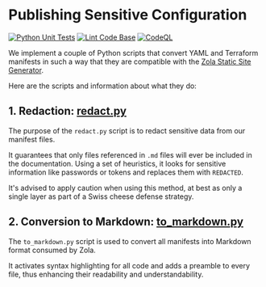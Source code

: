 # Publishing Sensitive Configuration

[![Python Unit Tests](https://github.com/ilyannn/publish-secret-docs/actions/workflows/unittests.yaml/badge.svg)](https://github.com/ilyannn/publish-secret-docs/actions/workflows/unittests.yaml) [![Lint Code Base](https://github.com/ilyannn/publish-secret-docs/actions/workflows/super-linter.yml/badge.svg)](https://github.com/ilyannn/publish-secret-docs/actions/workflows/super-linter.yml) [![CodeQL](https://github.com/ilyannn/publish-secret-docs/actions/workflows/github-code-scanning/codeql/badge.svg)](https://github.com/ilyannn/publish-secret-docs/actions/workflows/github-code-scanning/codeql)

We implement a couple of Python scripts that convert YAML and Terraform manifests in such a way that they are compatible with the [Zola Static Site Generator](https://www.getzola.org/).

Here are the scripts and information about what they do:

## 1. Redaction: [redact.py](redact.py)

The purpose of the `redact.py` script is to redact sensitive data from our manifest files.

It guarantees that only files referenced in `.md` files will ever be included in the documentation.
Using a set of heuristics, it looks for sensitive information like passwords or tokens and replaces them with `REDACTED`.

It's advised to apply caution when using this method, at best as only a single layer as part of a Swiss cheese defense strategy.

## 2. Conversion to Markdown: [to_markdown.py](to_markdown.py)

The `to_markdown.py` script is used to convert all manifests into Markdown format consumed by Zola.

It activates syntax highlighting for all code and adds a preamble to every file,
thus enhancing their readability and understandability.
